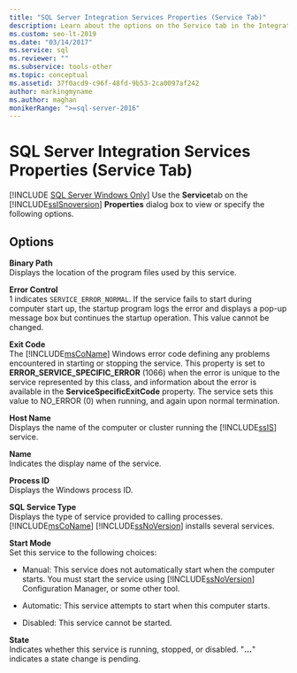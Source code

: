 ```yaml
---
title: "SQL Server Integration Services Properties (Service Tab)"
description: Learn about the options on the Service tab in the Integration Services Properties dialog box, such as the binary path, the host name, and the start mode.
ms.custom: seo-lt-2019
ms.date: "03/14/2017"
ms.service: sql
ms.reviewer: ""
ms.subservice: tools-other
ms.topic: conceptual
ms.assetid: 37f0acd9-c96f-48fd-9b53-2ca0097af242
author: markingmyname
ms.author: maghan
monikerRange: ">=sql-server-2016"
---
```

# SQL Server Integration Services Properties (Service Tab)
[!INCLUDE [SQL Server Windows Only](../../includes/applies-to-version/sql-windows-only.md)]
  Use the **Service**tab on the [!INCLUDE[ssISnoversion](../../includes/ssisnoversion-md.md)] **Properties** dialog box to view or specify the following options.  
  
## Options  
 **Binary Path**  
 Displays the location of the program files used by this service.  
  
 **Error Control**  
 1 indicates `SERVICE_ERROR_NORMAL`. If the service fails to start during computer start up, the startup program logs the error and displays a pop-up message box but continues the startup operation. This value cannot be changed.  
  
 **Exit Code**  
 The [!INCLUDE[msCoName](../../includes/msconame-md.md)] Windows error code defining any problems encountered in starting or stopping the service. This property is set to **ERROR_SERVICE_SPECIFIC_ERROR** (1066) when the error is unique to the service represented by this class, and information about the error is available in the **ServiceSpecificExitCode** property. The service sets this value to NO_ERROR (0) when running, and again upon normal termination.  
  
 **Host Name**  
 Displays the name of the computer or cluster running the [!INCLUDE[ssIS](../../includes/ssis-md.md)] service.  
  
 **Name**  
 Indicates the display name of the service.  
  
 **Process ID**  
 Displays the Windows process ID.  
  
 **SQL Service Type**  
 Displays the type of service provided to calling processes. [!INCLUDE[msCoName](../../includes/msconame-md.md)] [!INCLUDE[ssNoVersion](../../includes/ssnoversion-md.md)] installs several services.  
  
 **Start Mode**  
 Set this service to the following choices:  
  
-   Manual: This service does not automatically start when the computer starts. You must start the service using [!INCLUDE[ssNoVersion](../../includes/ssnoversion-md.md)] Configuration Manager, or some other tool.  
  
-   Automatic: This service attempts to start when this computer starts.  
  
-   Disabled: This service cannot be started.  
  
 **State**  
 Indicates whether this service is running, stopped, or disabled. "**...**" indicates a state change is pending.  
  
  
